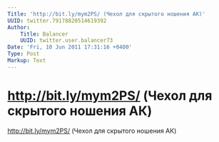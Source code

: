 ```yaml
---
Title: 'http://bit.ly/mym2PS/ (Чехол для скрытого ношения АК)'
UUID: twitter.79178820514619392
Author:
    Title: Balancer
    UUID: twitter.user.balancer73
Date: 'Fri, 10 Jun 2011 17:31:16 +0400'
Type: Post
Markup: Text
---
```


# http://bit.ly/mym2PS/ (Чехол для скрытого ношения АК)

http://bit.ly/mym2PS/ (Чехол для скрытого ношения АК)
